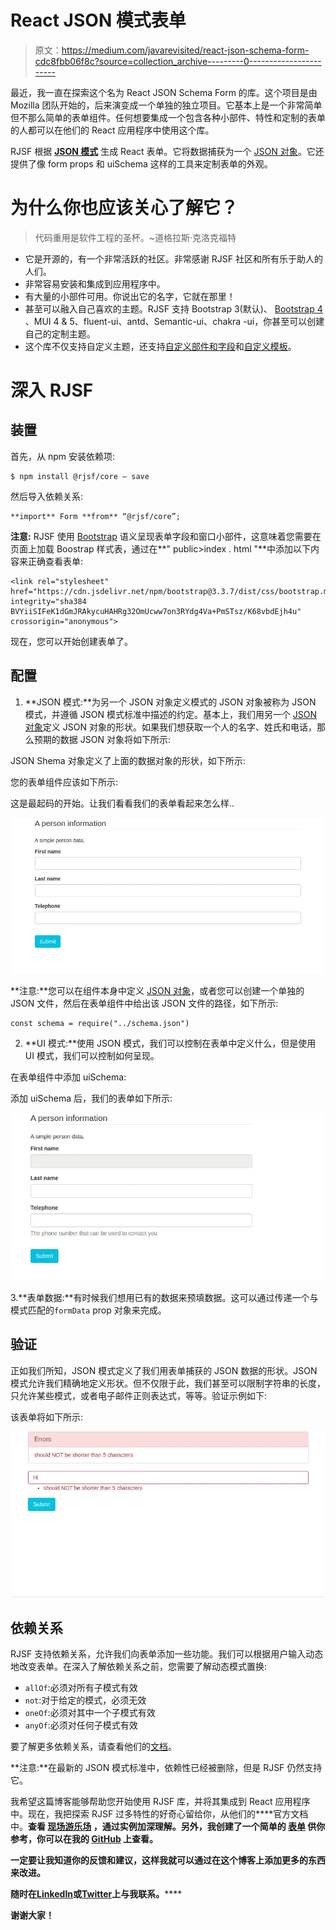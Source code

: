 # React JSON 模式表单

> 原文：<https://medium.com/javarevisited/react-json-schema-form-cdc8fbb06f8c?source=collection_archive---------0----------------------->

最近，我一直在探索这个名为 React JSON Schema Form 的库。这个项目是由 Mozilla 团队开始的，后来演变成一个单独的独立项目。它基本上是一个非常简单但不那么简单的表单组件。任何想要集成一个包含各种小部件、特性和定制的表单的人都可以在他们的 React 应用程序中使用这个库。

RJSF 根据 [**JSON 模式**](http://json-schema.org/) 生成 React 表单。它将数据捕获为一个 [JSON 对象](https://www.java67.com/2016/10/3-ways-to-convert-string-to-json-object-in-java.html)。它还提供了像 form props 和 uiSchema 这样的工具来定制表单的外观。

# **为什么你也应该关心了解它？**

> 代码重用是软件工程的圣杯。~道格拉斯·克洛克福特

*   它是开源的，有一个非常活跃的社区。非常感谢 RJSF 社区和所有乐于助人的人们。
*   非常容易安装和集成到应用程序中。
*   有大量的小部件可用。你说出它的名字，它就在那里！
*   甚至可以融入自己喜欢的主题。RJSF 支持 Bootstrap 3(默认)、 [Bootstrap 4](/javarevisited/6-best-bootstrap-online-courses-for-web-designers-and-developers-a688e192b2e2) 、MUI 4 & 5、fluent-ui、antd、Semantic-ui、chakra -ui，你甚至可以创建自己的定制主题。
*   这个库不仅支持自定义主题，还支持[自定义部件和字段](https://react-jsonschema-form.readthedocs.io/en/latest/advanced-customization/custom-widgets-fields/)和[自定义模板](https://react-jsonschema-form.readthedocs.io/en/latest/advanced-customization/custom-templates/)。

# 深入 RJSF

## 装置

首先，从 npm 安装依赖项:

```
$ npm install @rjsf/core — save
```

然后导入依赖关系:

```
**import** Form **from** “@rjsf/core”;
```

**注意:** RJSF 使用 [Bootstrap](/javarevisited/7-free-courses-to-learn-bootstrap-for-web-designers-and-developers-5135215648f1) 语义呈现表单字段和窗口小部件，这意味着您需要在页面上加载 Boostrap 样式表，通过在**" public>index . html "**中添加以下内容来正确查看表单:

```
<link rel="stylesheet" href="https://cdn.jsdelivr.net/npm/bootstrap@3.3.7/dist/css/bootstrap.min.css" integrity="sha384 BVYiiSIFeK1dGmJRAkycuHAHRg32OmUcww7on3RYdg4Va+PmSTsz/K68vbdEjh4u" crossorigin="anonymous">
```

现在，您可以开始创建表单了。

## 配置

1.  **JSON 模式:**为另一个 JSON 对象定义模式的 JSON 对象被称为 JSON 模式，并遵循 JSON 模式标准中描述的约定。基本上，我们用另一个 [JSON 对象](https://javarevisited.blogspot.com/2013/02/how-to-convert-json-string-to-java-object-jackson-example-tutorial.html)定义 JSON 对象的形状。如果我们想获取一个人的名字、姓氏和电话，那么预期的数据 JSON 对象将如下所示:

JSON Shema 对象定义了上面的数据对象的形状，如下所示:

您的表单组件应该如下所示:

这是最起码的开始。让我们看看我们的表单看起来怎么样..

[![](img/96f89315afb4a6e62e379ceb479a0246.png)](https://javarevisited.blogspot.com/2018/02/how-to-parse-json-with-date-field-in-java-jackson-example.html)

**注意:**您可以在组件本身中定义 [JSON 对象](https://www.java67.com/2019/09/3-ways-to-ignore-null-fields-in-json-java-jackson.html)，或者您可以创建一个单独的 JSON 文件，然后在表单组件中给出该 JSON 文件的路径，如下所示:

```
const schema = require("../schema.json")
```

2. **UI 模式:**使用 JSON 模式，我们可以控制在表单中定义什么，但是使用 UI 模式，我们可以控制如何呈现。

在表单组件中添加 uiSchema:

添加 uiSchema 后，我们的表单如下所示:

[![](img/c1093890e58196b6aae10dd7387c5ce6.png)](https://javarevisited.blogspot.com/2022/03/3-examples-to-parse-json-in-java-using.html)

3.**表单数据:**有时候我们想用已有的数据来预填数据。这可以通过传递一个与模式匹配的`formData` prop 对象来完成。

## **验证**

正如我们所知，JSON 模式定义了我们用表单捕获的 JSON 数据的形状。JSON 模式允许我们精确地定义形状。但不仅限于此，我们甚至可以限制字符串的长度，只允许某些模式，或者电子邮件正则表达式，等等。验证示例如下:

该表单将如下所示:

![](img/c20068f228446c40cd7c357b4a33384d.png)

## **依赖关系**

RJSF 支持依赖关系，允许我们向表单添加一些功能。我们可以根据用户输入动态地改变表单。在深入了解依赖关系之前，您需要了解动态模式置换:

*   `allOf`:必须对所有子模式有效
*   `not`:对于给定的模式，必须无效
*   `oneOf`:必须对其中一个子模式有效
*   `anyOf`:必须对任何子模式有效

要了解更多依赖关系，请查看他们的[文档](https://react-jsonschema-form.readthedocs.io/en/latest/usage/dependencies/)。

**注意:**在最新的 JSON 模式标准中，依赖性已经被删除，但是 RJSF 仍然支持它。

我希望这篇博客能够帮助您开始使用 RJSF 库，并将其集成到 React 应用程序中。现在，我把探索 RJSF 过多特性的好奇心留给你，从他们的[](https://react-jsonschema-form.readthedocs.io/en/latest/)****官方文档中。**查看 [**现场游乐场**](https://rjsf-team.github.io/react-jsonschema-form/) ，通过实例加深理解。另外，我创建了一个简单的 [**表单**](https://github.com/Anushka-shukla/RJSF) 供你参考，你可以在我的 [**GitHub**](https://github.com/Anushka-shukla) 上查看。**

**一定要让我知道你的反馈和建议，这样我就可以通过在这个博客上添加更多的东西来改进。**

**随时在[**LinkedIn**](https://www.linkedin.com/in/anushka--shukla/)**或**[**Twitter**](https://twitter.com/anushka__shukla)上与我联系。******

****谢谢大家！****